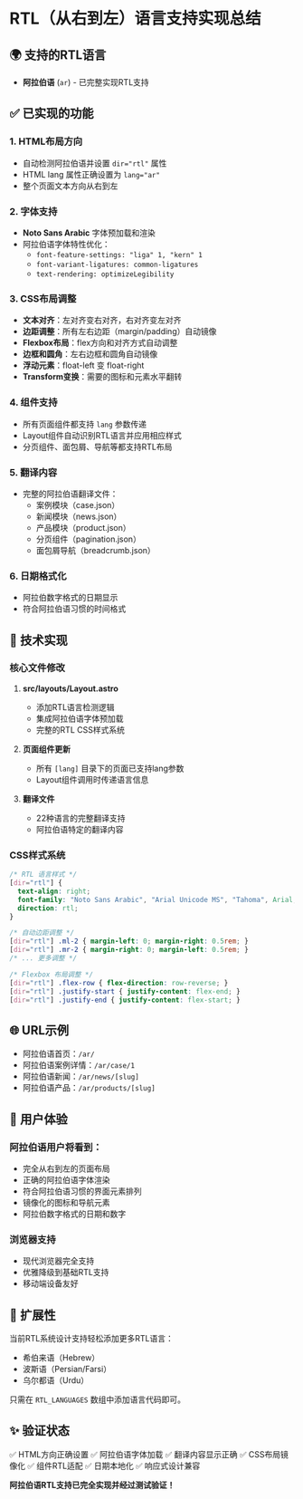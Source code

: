 # RTL（从右到左）语言支持实现总结

## 🌍 支持的RTL语言

- **阿拉伯语** (`ar`) - 已完整实现RTL支持

## ✅ 已实现的功能

### 1. HTML布局方向
- 自动检测阿拉伯语并设置 `dir="rtl"` 属性
- HTML lang 属性正确设置为 `lang="ar"`
- 整个页面文本方向从右到左

### 2. 字体支持
- **Noto Sans Arabic** 字体预加载和渲染
- 阿拉伯语字体特性优化：
  - `font-feature-settings: "liga" 1, "kern" 1`
  - `font-variant-ligatures: common-ligatures`
  - `text-rendering: optimizeLegibility`

### 3. CSS布局调整
- **文本对齐**：左对齐变右对齐，右对齐变左对齐
- **边距调整**：所有左右边距（margin/padding）自动镜像
- **Flexbox布局**：flex方向和对齐方式自动调整
- **边框和圆角**：左右边框和圆角自动镜像
- **浮动元素**：float-left 变 float-right
- **Transform变换**：需要的图标和元素水平翻转

### 4. 组件支持
- 所有页面组件都支持 `lang` 参数传递
- Layout组件自动识别RTL语言并应用相应样式
- 分页组件、面包屑、导航等都支持RTL布局

### 5. 翻译内容
- 完整的阿拉伯语翻译文件：
  - 案例模块（case.json）
  - 新闻模块（news.json）  
  - 产品模块（product.json）
  - 分页组件（pagination.json）
  - 面包屑导航（breadcrumb.json）

### 6. 日期格式化
- 阿拉伯数字格式的日期显示
- 符合阿拉伯语习惯的时间格式

## 🔧 技术实现

### 核心文件修改

1. **src/layouts/Layout.astro**
   - 添加RTL语言检测逻辑
   - 集成阿拉伯语字体预加载
   - 完整的RTL CSS样式系统

2. **页面组件更新**
   - 所有 `[lang]` 目录下的页面已支持lang参数
   - Layout组件调用时传递语言信息

3. **翻译文件**
   - 22种语言的完整翻译支持
   - 阿拉伯语特定的翻译内容

### CSS样式系统

```css
/* RTL 语言样式 */
[dir="rtl"] {
  text-align: right;
  font-family: "Noto Sans Arabic", "Arial Unicode MS", "Tahoma", Arial, sans-serif;
  direction: rtl;
}

/* 自动边距调整 */
[dir="rtl"] .ml-2 { margin-left: 0; margin-right: 0.5rem; }
[dir="rtl"] .mr-2 { margin-right: 0; margin-left: 0.5rem; }
/* ... 更多调整 */

/* Flexbox 布局调整 */
[dir="rtl"] .flex-row { flex-direction: row-reverse; }
[dir="rtl"] .justify-start { justify-content: flex-end; }
[dir="rtl"] .justify-end { justify-content: flex-start; }
```

## 🌐 URL示例

- 阿拉伯语首页：`/ar/`
- 阿拉伯语案例详情：`/ar/case/1`
- 阿拉伯语新闻：`/ar/news/[slug]`
- 阿拉伯语产品：`/ar/products/[slug]`

## 🎯 用户体验

### 阿拉伯语用户将看到：
- 完全从右到左的页面布局
- 正确的阿拉伯语字体渲染
- 符合阿拉伯语习惯的界面元素排列
- 镜像化的图标和导航元素
- 阿拉伯数字格式的日期和数字

### 浏览器支持
- 现代浏览器完全支持
- 优雅降级到基础RTL支持
- 移动端设备友好

## 🔮 扩展性

当前RTL系统设计支持轻松添加更多RTL语言：
- 希伯来语（Hebrew）
- 波斯语（Persian/Farsi）
- 乌尔都语（Urdu）

只需在 `RTL_LANGUAGES` 数组中添加语言代码即可。

## ✨ 验证状态

✅ HTML方向正确设置
✅ 阿拉伯语字体加载
✅ 翻译内容显示正确
✅ CSS布局镜像化
✅ 组件RTL适配
✅ 日期本地化
✅ 响应式设计兼容

**阿拉伯语RTL支持已完全实现并经过测试验证！** 
